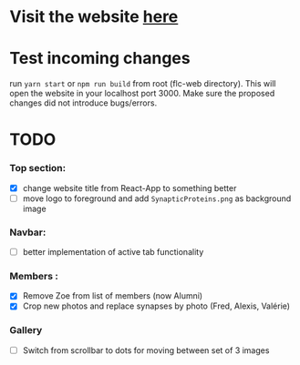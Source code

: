 # Visit the website [here](https://flc-lab.netlify.app/)

# Test incoming changes
run `yarn start` or `npm run build` from root (flc-web directory). This will open the website in your localhost port 3000. Make sure the proposed changes did not introduce bugs/errors.

# TODO

### Top section:
- [x] change website title from React-App to something better
- [ ] move logo to foreground and add `SynapticProteins.png` as background image

### Navbar:

- [ ] better implementation of active tab functionality
### Members :
  - [x] Remove Zoe from list of members (now Alumni)
  - [x] Crop new photos and replace synapses by photo (Fred, Alexis, Valérie)

### Gallery

- [ ] Switch from scrollbar to dots for moving between set of 3 images

